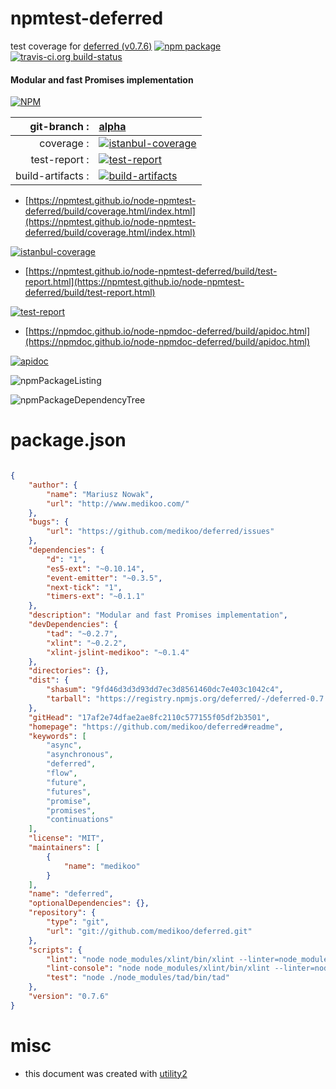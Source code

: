 # npmtest-deferred

test coverage for  [deferred (v0.7.6)](https://github.com/medikoo/deferred#readme)  [![npm package](https://img.shields.io/npm/v/npmtest-deferred.svg?style=flat-square)](https://www.npmjs.org/package/npmtest-deferred) [![travis-ci.org build-status](https://api.travis-ci.org/npmtest/node-npmtest-deferred.svg)](https://travis-ci.org/npmtest/node-npmtest-deferred)
#### Modular and fast Promises implementation

[![NPM](https://nodei.co/npm/deferred.png?downloads=true&downloadRank=true&stars=true)](https://www.npmjs.com/package/deferred)

| git-branch : | [alpha](https://github.com/npmtest/node-npmtest-deferred/tree/alpha)|
|--:|:--|
| coverage : | [![istanbul-coverage](https://npmtest.github.io/node-npmtest-deferred/build/coverage.badge.svg)](https://npmtest.github.io/node-npmtest-deferred/build/coverage.html/index.html)|
| test-report : | [![test-report](https://npmtest.github.io/node-npmtest-deferred/build/test-report.badge.svg)](https://npmtest.github.io/node-npmtest-deferred/build/test-report.html)|
| build-artifacts : | [![build-artifacts](https://npmtest.github.io/node-npmtest-deferred/glyphicons_144_folder_open.png)](https://github.com/npmtest/node-npmtest-deferred/tree/gh-pages/build)|

- [https://npmtest.github.io/node-npmtest-deferred/build/coverage.html/index.html](https://npmtest.github.io/node-npmtest-deferred/build/coverage.html/index.html)

[![istanbul-coverage](https://npmtest.github.io/node-npmtest-deferred/build/screenCapture.buildCi.browser.%252Ftmp%252Fbuild%252Fcoverage.lib.html.png)](https://npmtest.github.io/node-npmtest-deferred/build/coverage.html/index.html)

- [https://npmtest.github.io/node-npmtest-deferred/build/test-report.html](https://npmtest.github.io/node-npmtest-deferred/build/test-report.html)

[![test-report](https://npmtest.github.io/node-npmtest-deferred/build/screenCapture.buildCi.browser.%252Ftmp%252Fbuild%252Ftest-report.html.png)](https://npmtest.github.io/node-npmtest-deferred/build/test-report.html)

- [https://npmdoc.github.io/node-npmdoc-deferred/build/apidoc.html](https://npmdoc.github.io/node-npmdoc-deferred/build/apidoc.html)

[![apidoc](https://npmdoc.github.io/node-npmdoc-deferred/build/screenCapture.buildCi.browser.%252Ftmp%252Fbuild%252Fapidoc.html.png)](https://npmdoc.github.io/node-npmdoc-deferred/build/apidoc.html)

![npmPackageListing](https://npmtest.github.io/node-npmtest-deferred/build/screenCapture.npmPackageListing.svg)

![npmPackageDependencyTree](https://npmtest.github.io/node-npmtest-deferred/build/screenCapture.npmPackageDependencyTree.svg)



# package.json

```json

{
    "author": {
        "name": "Mariusz Nowak",
        "url": "http://www.medikoo.com/"
    },
    "bugs": {
        "url": "https://github.com/medikoo/deferred/issues"
    },
    "dependencies": {
        "d": "1",
        "es5-ext": "~0.10.14",
        "event-emitter": "~0.3.5",
        "next-tick": "1",
        "timers-ext": "~0.1.1"
    },
    "description": "Modular and fast Promises implementation",
    "devDependencies": {
        "tad": "~0.2.7",
        "xlint": "~0.2.2",
        "xlint-jslint-medikoo": "~0.1.4"
    },
    "directories": {},
    "dist": {
        "shasum": "9fd46d3d3d93dd7ec3d8561460dc7e403c1042c4",
        "tarball": "https://registry.npmjs.org/deferred/-/deferred-0.7.6.tgz"
    },
    "gitHead": "17af2e74dfae2ae8fc2110c577155f05df2b3501",
    "homepage": "https://github.com/medikoo/deferred#readme",
    "keywords": [
        "async",
        "asynchronous",
        "deferred",
        "flow",
        "future",
        "futures",
        "promise",
        "promises",
        "continuations"
    ],
    "license": "MIT",
    "maintainers": [
        {
            "name": "medikoo"
        }
    ],
    "name": "deferred",
    "optionalDependencies": {},
    "repository": {
        "type": "git",
        "url": "git://github.com/medikoo/deferred.git"
    },
    "scripts": {
        "lint": "node node_modules/xlint/bin/xlint --linter=node_modules/xlint-jslint-medikoo/index.js --no-cache --no-stream",
        "lint-console": "node node_modules/xlint/bin/xlint --linter=node_modules/xlint-jslint-medikoo/index.js --watch",
        "test": "node ./node_modules/tad/bin/tad"
    },
    "version": "0.7.6"
}
```



# misc
- this document was created with [utility2](https://github.com/kaizhu256/node-utility2)
